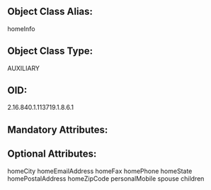 ## Object Class Alias:
  homeInfo

## Object Class Type:
  AUXILIARY

## OID:
  2.16.840.1.113719.1.8.6.1

## Mandatory Attributes:
  

## Optional Attributes:
  homeCity
  homeEmailAddress
  homeFax
  homePhone
  homeState
  homePostalAddress
  homeZipCode
  personalMobile
  spouse
  children
